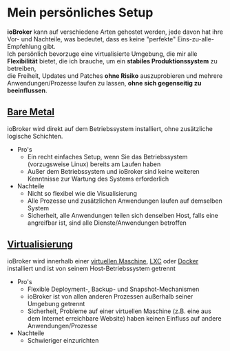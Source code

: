 # Mein persönliches Setup

**ioBroker** kann auf verschiedene Arten gehostet werden, jede davon hat ihre Vor- und Nachteile, was bedeutet, dass es keine "perfekte" Eins-zu-alle-Empfehlung gibt.  
Ich persönlich bevorzuge eine virtualisierte Umgebung, die mir alle **Flexibilität** bietet, die ich brauche, um ein **stabiles Produktionssystem** zu betreiben,  
die Freiheit, Updates und Patches **ohne Risiko** auszuprobieren und mehrere Anwendungen/Prozesse laufen zu lassen, **ohne sich gegenseitig zu beeinflussen**.


## [Bare Metal](./02.BareMetal)
ioBroker wird direkt auf dem Betriebssystem installiert, ohne zusätzliche logische Schichten.

* Pro's
    * Ein recht einfaches Setup, wenn Sie das Betriebssystem (vorzugsweise Linux) bereits am Laufen haben
    * Außer dem Betriebssystem und ioBroker sind keine weiteren Kenntnisse zur Wartung des Systems erforderlich
* Nachteile
    * Nicht so flexibel wie die Visualisierung
    * Alle Prozesse und zusätzlichen Anwendungen laufen auf demselben System
    * Sicherheit, alle Anwendungen teilen sich denselben Host, falls eine angreifbar ist, sind alle Dienste/Anwendungen betroffen

## [Virtualisierung](./03.ProxmoxLXC)
ioBroker wird innerhalb einer [virtuellen Maschine](./04.ProxmoxVM), [LXC](./03.ProxmoxLXC) oder [Docker](./04.Docker) installiert und ist von seinem Host-Betriebssystem getrennt
* Pro's
    * Flexible Deployment-, Backup- und Snapshot-Mechanismen
    * ioBroker ist von allen anderen Prozessen außerhalb seiner Umgebung getrennt
    * Sicherheit, Probleme auf einer virtuellen Maschine (z.B. eine aus dem Internet erreichbare Website) haben keinen Einfluss auf andere Anwendungen/Prozesse
* Nachteile
    * Schwieriger einzurichten
